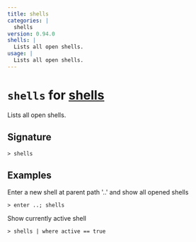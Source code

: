 ```yaml
---
title: shells
categories: |
  shells
version: 0.94.0
shells: |
  Lists all open shells.
usage: |
  Lists all open shells.
---
```


# `shells` for [shells](/commands/categories/shells.md)

<div class='command-title'>Lists all open shells.</div>

## Signature

```> shells ```

## Examples

Enter a new shell at parent path '..' and show all opened shells
```nu
> enter ..; shells

```

Show currently active shell
```nu
> shells | where active == true

```
